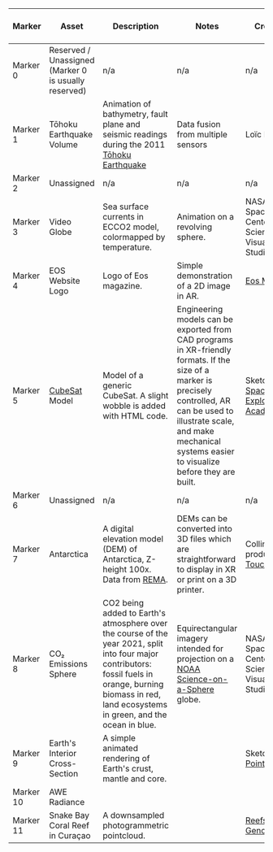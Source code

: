 | Marker    | Asset                                                 | Description | Notes              | Creator(s)                          |  Post-Processing Required | Link | License |
|-----------|-------------------------------------------------------|-------------|-----------------------------------|-------------------------------------|---------------------------|------------------------|---------|
| Marker 0  |  Reserved / Unassigned (Marker 0 is usually reserved) |      n/a   |         n/a                       |         n/a                     |     n/a             |    n/a         |  n/a       |      |         |
| Marker 1  |  Tōhoku Earthquake Volume          |  Animation of bathymetry, fault plane and seismic readings during the 2011 [Tōhoku Earthquake](https://en.wikipedia.org/wiki/2011_T%C5%8Dhoku_earthquake_and_tsunami)       | Data fusion from multiple sensors | Loïc Norgeot  |     |      https://skfb.ly/6GMOp     | CC Attribution         |
| Marker 2  |  Unassigned    |    n/a   |         n/a                       |         n/a                     |     n/a             |    n/a         |  n/a       |      |         
| Marker 3  |  Video Globe    |    Sea surface currents in ECCO2 model, colormapped by temperature.    | Animation on a revolving sphere.  | NASA/Goddard Space Flight Center Scientific Visualization Studio  |                   |   https://svs.gsfc.nasa.gov/3912         |         |
| Marker 4  |  EOS Website Logo                                     |   Logo of Eos magazine.          |   Simple demonstration of a 2D image in AR.        |     [Eos Magazine](https://www.eos.org)       |     None                      |    N/A    |   Copyright      |
| Marker 5  |  [CubeSat](https://en.wikipedia.org/wiki/CubeSat) Model        |   Model of a generic CubeSat. A slight wobble is added with HTML code.   |   Engineering models can be exported from CAD programs in XR-friendly formats. If the size of a marker is precisely controlled, AR can be used to illustrate scale, and make mechanical systems easier to visualize before they are built.   |      Sketchfab User [Space Explorers Academy](https://sketchfab.com/Spaceexplorersacademy)                               |                           |  https://skfb.ly/pxrpt      |   CC Attribution-NonCommercial      |
| Marker 6  |  Unassigned                                           |      n/a   |         n/a                       |         n/a                     |     n/a             |    n/a         |  n/a       |
| Marker 7  |  Antarctica                                 |   A digital elevation model (DEM) of Antarctica, Z-height 100x. Data from [REMA](https://www.pgc.umn.edu/data/rema/). |  DEMs can be converted into 3D files which are straightforward to display in XR or print on a 3D printer.    | Collins; produced with [TouchTerrain](https://doi.org/10.1016/j.cageo.2017.07.005) |  Colors added in Blender. |    See Asset folder               | MIT     |
| Marker 8  |  CO₂ Emissions Sphere                                 |  CO2 being added to Earth's atmosphere over the course of the year 2021, split into four major contributors: fossil fuels in orange, burning biomass in red, land ecosystems in green, and the ocean in blue.           | Equirectangular imagery intended for projection on a [NOAA Science-on-a-Sphere](https://sos.noaa.gov/) globe.  |      NASA/Goddard Space Flight Center Scientific Visualization Studio    |                           |    https://svs.gsfc.nasa.gov/5273/        |         |
| Marker 9  |  Earth's Interior Cross-Section     |    A simple animated rendering of Earth's crust, mantle and core.         |                                   |  Sketchfab user [Pointy Orb](https://sketchfab.com/PointyOrb)    |  |  https://skfb.ly/oFLIP   |  CC Attribution-NonCommercial-NoDerivs       |
| Marker 10 |  AWE Radiance                                         |             |                                   |                                     |                           |                        |         |
| Marker 11 |  Snake Bay Coral Reef in Curaçao   |  A downsampled photogrammetric pointcloud.     |                                   |   [Reefscape Genomics Lab](https://www.reefscapegenomics.com/)          |                           |    https://skfb.ly/o6B6V   |  CC Attribution       |


